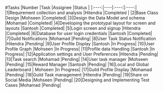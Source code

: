 #Tasks
|Number   |Task    |Assignee    |Status    |
|:----:|----|:----:|:----:|
|1|Requirement collection and analysis    |Hitendra    |Completed    |
|2|Base Class Design    |Mohseen    |Completed|
|3|Design the Data Model and schema    |Mohamad    |Completed|
|4|Developing the prototypal layout for screen and layouts    |Santosh    |Completed|
|5|Login screen and signup    |Hitendra    |Completed|
|6|Database for user login credentials    |Santosh    |Completed|
|7|Guild Notifications    |Mohamad    |Pending|
|8|User Task Status Notification    |Hitendra    |Pending|
|9|User Profile Display    |Santosh    |In Progress|
|10|User Profile Graph    |Mohseen    |In Progress|
|11|Profile data Handling    |Santosh    |In Progress|
|12|Application settings and User Preferences    |Hitendra    |Pending|
|13|Task search    |Mohamad    |Pending|
|14|User task manager    |Mohseen    |Pending|
|15|Reward Manager    |Santosh    |Pending|
|16|Local and Global Leaderboard    | Mohseen    |In Progress|
|17|Guild Profile Display    |Mohamad     |Pending|
|18|Guild Task management    |Hitendra    |Pending|
|19|Share on Social Media   |Mohseen     |Pending|
|20|Designing and Implementing Test Cases    |Mohamad    |Pending|